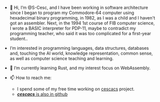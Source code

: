 - 👋 Hi, I’m @S-Cesc, and I have been working in software architecture since I began to program my Commodore-64 computer using hexadecimal binary programming, in 1982, as I was a child and I haven't got an assembler. Next, in the 1994 1st course of FIB computer science, I wrote a BASIC interpreter for PDP-11, maybe to contradict my programming teacher, who said it was too complicated for a first-year student..
- I’m interested in programming languages, data structures, databases and, touching the AI world, knowledge representation, common sense,
as well as computer science teaching and learning.

- 🌱 I’m currently learning Rust, and my interest focus on WebAssembly.
- 📫 How to reach me:
  - I spend some of my free time working on [cescacs](https://cescacs.orgfree.com/) project.
  - [***cescacs*** is also in github](https://github.com/cescacs)

<!--  - I have some content about [cicles FP](https://www.fpcesc.epizy.com/?i=1) -->
<!--
- 🌱 I’m currently learning ...
- 💞️ I’m looking to collaborate on ...
- 📫 How to reach me ...
-->

<!---
S-Cesc/S-Cesc is a ✨ special ✨ repository because its `README.md` (this file) appears on your GitHub profile.
You can click the Preview link to take a look at your changes.
--->
